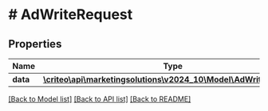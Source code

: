 # # AdWriteRequest

## Properties

Name | Type | Description | Notes
------------ | ------------- | ------------- | -------------
**data** | [**\criteo\api\marketingsolutions\v2024_10\Model\AdWriteResource**](AdWriteResource.md) |  | [optional]

[[Back to Model list]](../../README.md#models) [[Back to API list]](../../README.md#endpoints) [[Back to README]](../../README.md)
